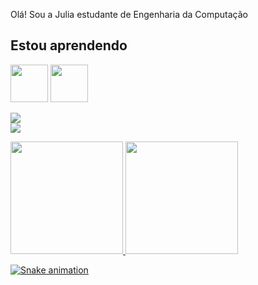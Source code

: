 Olá! Sou a Julia estudante de Engenharia da Computação
## Estou aprendendo
<img src="https://cdn.jsdelivr.net/gh/devicons/devicon/icons/java/java-original.svg" width="60" height="60"/> 
<img src="https://cdn.jsdelivr.net/gh/devicons/devicon/icons/python/python-original-wordmark.svg" width="60" height="60"/>

<a href = "mailto:contato@juliavecchione18@gmail.com"><img src="https://img.shields.io/badge/Gmail-D14836?style=for-the-badge&logo=gmail&logoColor=white" target="_blank"></a>          
<a href="https://www.linkedin.com/in/https://www.linkedin.com/in/julia-vecchione-0aa753225/" target="_blank"><img src="https://img.shields.io/badge/-LinkedIn-%230077B5?style=for-the-badge&logo=linkedin&logoColor=white" target="_blank"></a>   
</div>         
<div>
<a href="https://github.com/JuliaVecchione">
<img height="180em" src="https://github-readme-stats.vercel.app/api/top-langs/?username=JuliaVecchione&layout=compact&langs_count=7&theme=dracula"/>
<img height="180em" src="https://github-readme-stats.vercel.app/api?username=JuliaVecchione&show_icons=true&theme=dracula&include_all_commits=true&count_private=true"/>

![Snake animation](https://github.com/JuliaVecchione/JuliaVecchione/blob/output/github-contribution-grid-snake.svg)

</div>


